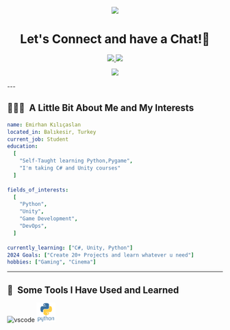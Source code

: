 <p align="center">
  <img src="https://capsule-render.vercel.app/api?type=waving&color=gradient&text=Hello!&height=100&section=header"/>
</p>

<h1 align="center">
  Let's Connect and have a Chat!💬
</h1>

<p align="center">
</a>
<a href="www.linkedin.com/in/emirhan-kilicaslan">
  <img height="50" src="https://user-images.githubusercontent.com/46517096/166973395-19676cd8-f8ec-4abf-83ff-da8243505b82.png"/>
</a>
<a href="https://www.instagram.com/emirhan.klcsln10/">
  <img height="50" src="https://user-images.githubusercontent.com/46517096/166974368-9798f39f-1f46-499c-b14e-81f0a3f83a06.png"/>
</a>
</p>

<p align="center">
  <img src= "https://i.giphy.com/media/q217GUnfKAmJlFcjBX/giphy.webp">
</p>
---

<h2> 👨🏻‍💻 &nbsp;A Little Bit About Me and My Interests</h2>

```yaml
name: Emirhan Kılıçaslan
located_in: Balıkesir, Turkey
current_job: Student
education:
  [
    "Self-Taught learning Python,Pygame",
    "I'm taking C# and Unity courses"
  ]

fields_of_interests:
  [
    "Python",
    "Unity",
    "Game Development",
    "DevOps",
  ]
  
currently_learning: ["C#, Unity, Python"]
2024 Goals: ["Create 20+ Projects and learn whatever u need"]
hobbies: ["Gaming", "Cinema"]
```
  
---  
  
<h2> 🚀 &nbsp;Some Tools I Have Used and Learned</h2>
<p align="left">
<img src="https://cdn.jsdelivr.net/gh/devicons/devicon/icons/vscode/vscode-original.svg" alt="vscode" width="45" height="45"/>
<img src="https://raw.githubusercontent.com/devicons/devicon/master/icons/python/python-original-wordmark.svg" alt="python" width="45" height="45" />      
</p>

